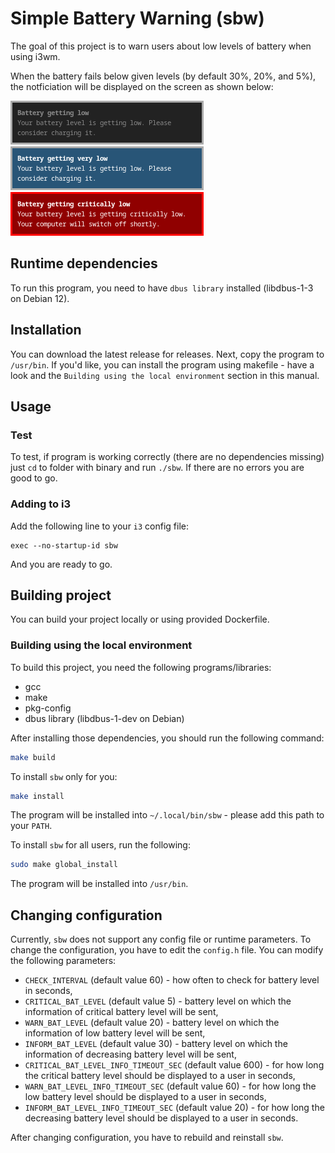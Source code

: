 # Simple Battery Warning (sbw)

The goal of this project is to warn users about low levels of battery when using i3wm.

When the battery fails below given levels (by default 30%, 20%, and 5%), the notficiation will be displayed on
the screen as shown below:

![Alt text](./screenshots/info.png "Below 30%")
![Alt text](./screenshots/warn.png "Below 20%")
![Alt text](./screenshots/critical.png "Below 5%")

## Runtime dependencies

To run this program, you need to have `dbus library` installed (libdbus-1-3 on Debian 12).

## Installation

You can download the latest release for releases. Next, copy the program to `/usr/bin`.
If you'd like, you can install the program using makefile - have a look and the `Building using the local environment`
section in this manual.

## Usage

### Test

To test, if program is working correctly (there are no dependencies missing) just `cd` to folder with binary and run `./sbw`.
If there are no errors you are good to go.

### Adding to i3

Add the following line to your `i3` config file:

```
exec --no-startup-id sbw
```

And you are ready to go.

## Building project

You can build your project locally or using provided Dockerfile.

### Building using the local environment

To build this project, you need the following programs/libraries:

* gcc
* make
* pkg-config
* dbus library (libdbus-1-dev on Debian)

After installing those dependencies, you should run the following command:

```bash
make build
```

To install `sbw` only for you:

```bash
make install
```

The program will be installed into `~/.local/bin/sbw` - please add this path to your `PATH`.

To install `sbw` for all users, run the following:

```bash
sudo make global_install
```

The program will be installed into `/usr/bin`.

## Changing configuration

Currently, `sbw` does not support any config file or runtime parameters. To change the configuration, you
have to edit the `config.h` file. You can modify the following parameters:

* `CHECK_INTERVAL` (default value 60) - how often to check for battery level in seconds,
* `CRITICAL_BAT_LEVEL` (default value 5) - battery level on which the information of critical battery level will be sent,
* `WARN_BAT_LEVEL` (default value 20) - battery level on which the information of low battery level will be sent,
* `INFORM_BAT_LEVEL` (default value 30) - battery level on which the information of decreasing battery level will be sent,
* `CRITICAL_BAT_LEVEL_INFO_TIMEOUT_SEC` (default value 600) - for how long the critical battery level should be displayed to a user in seconds,
* `WARN_BAT_LEVEL_INFO_TIMEOUT_SEC` (default value 60) - for how long the low battery level should be displayed to a user in seconds,
* `INFORM_BAT_LEVEL_INFO_TIMEOUT_SEC` (default value 20) - for how long the decreasing battery level should be displayed to a user in seconds.

After changing configuration, you have to rebuild and reinstall `sbw`.
